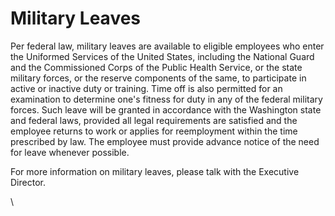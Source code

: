 # Military Leaves

Per federal law, military leaves are available to eligible employees who enter the Uniformed Services of the United States, including the National Guard and the Commissioned Corps of the Public Health Service, or the state military forces, or the reserve components of the same, to participate in active or inactive duty or training. Time off is also permitted for an examination to determine one's fitness for duty in any of the federal military forces. Such leave will be granted in accordance with the Washington state and federal laws, provided all legal requirements are satisfied and the employee returns to work or applies for reemployment within the time prescribed by law. The employee must provide advance notice of the need for leave whenever possible.&#x20;

For more information on military leaves, please talk with the Executive Director.

\
